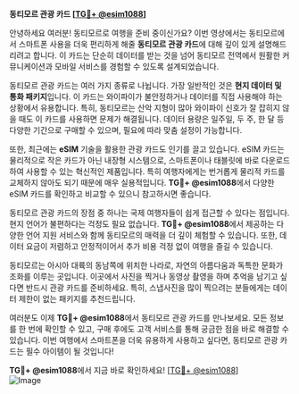 **동티모르 관광 카드 [[TG💪+ @esim1088](https://t.me/s/esim1088)]**

안녕하세요 여러분! 동티모르로 여행을 준비 중이신가요? 이번 영상에서는 동티모르에서 스마트폰 사용을 더욱 편리하게 해줄 **동티모르 관광 카드**에 대해 깊이 있게 설명해드리려고 합니다. 이 카드는 단순히 데이터를 받는 것을 넘어 동티모르 전역에서 원활한 커뮤니케이션과 모바일 서비스를 경험할 수 있도록 설계되었습니다.

동티모르 관광 카드는 여러 가지 종류로 나뉩니다. 가장 일반적인 것은 **현지 데이터 및 통화 패키지**입니다. 이 카드는 와이파이가 불안정하거나 데이터를 직접 사용해야 하는 상황에서 유용합니다. 특히, 동티모르는 산악 지형이 많아 와이파이 신호가 잘 잡히지 않을 때도 이 카드를 사용하면 문제가 해결됩니다. 데이터 용량은 일주일, 두 주, 한 달 등 다양한 기간으로 구매할 수 있으며, 필요에 따라 맞춤 설정이 가능합니다.

또한, 최근에는 **eSIM** 기술을 활용한 관광 카드도 인기를 끌고 있습니다. eSIM 카드는 물리적으로 작은 카드가 아닌 내장형 시스템으로, 스마트폰이나 태블릿에 바로 다운로드하여 사용할 수 있는 혁신적인 제품입니다. 특히 여행자에게는 번거롭게 물리적 카드를 교체하지 않아도 되기 때문에 매우 실용적입니다. **TG💪+ @esim1088**에서 다양한 eSIM 카드를 확인하고 비교할 수 있으니 참고하시면 좋습니다.

동티모르 관광 카드의 장점 중 하나는 국제 여행자들이 쉽게 접근할 수 있다는 점입니다. 현지 언어가 불편하다는 걱정도 필요 없습니다. **TG💪+ @esim1088**에서 제공하는 다양한 언어 지원 서비스와 함께 동티모르의 매력을 더 깊이 체험할 수 있습니다. 또한, 데이터 요금이 저렴하고 안정적이어서 추가 비용 걱정 없이 여행을 즐길 수 있습니다.

동티모르는 아시아 대륙의 동남쪽에 위치한 나라로, 자연의 아름다움과 독특한 문화가 조화를 이루는 곳입니다. 이곳에서 사진을 찍거나 동영상 촬영을 하며 추억을 남기고 싶다면 반드시 관광 카드를 준비하세요. 특히, 스냅사진을 많이 찍으려는 분들에게는 데이터 제한이 없는 패키지를 추천드립니다.

여러분도 이제 **TG💪+ @esim1088**에서 동티모르 관광 카드를 만나보세요. 모든 정보를 한 번에 확인할 수 있고, 구매 후에도 고객 서비스를 통해 궁금한 점을 바로 해결할 수 있습니다. 이번 여행에서 스마트폰을 더욱 유용하게 사용하고 싶다면, 동티모르 관광 카드는 필수 아이템이 될 것입니다!

**TG💪+ @esim1088**에서 지금 바로 확인하세요! [[TG💪+ @esim1088](https://t.me/s/esim1088)]  
![Image](https://i.postimg.cc/Y0z9fWf4/image.png)